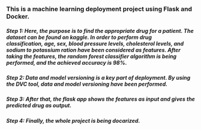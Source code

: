 ### This is a machine learning deployment project using Flask and Docker. 

##### Step 1: Here, the purpose is to find the appropriate drug for a patient. The dataset can be found on kaggle. In order to perform drug classification, age, sex, blood pressure levels, cholesterol levels, and sodium to potassium ration have been considered as features. After taking the features, the random forest classifier algorithm is being performed, and the achieved accuracy is 98%. 

##### Step 2: Data and model versioning is a key part of deployment. By using the DVC tool, data and model versioning have been performed.

##### Step 3: After that, the flask app shows the features as input and gives the predicted drug as output.

##### Step 4: Finally, the whole project is being docarized.

